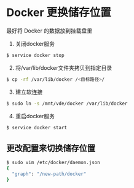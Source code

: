 # Docker 更换储存位置

最好将 Docker 的数据放到挂载盘里

1. 关闭docker服务

```bash
$ service docker stop
```

2. 将/var/lib/docker文件夹拷贝到指定目录

```bash
$ cp -rf /var/lib/docker /<目标路径>/
```

3. 建立软连接

```bash
$ sudo ln -s /mnt/vde/docker /var/lib/docker
```

4. 重启docker服务

```bash
$ service docker start
```



## 更改配置来切换储存位置

```bash
$ sudo vim /etc/docker/daemon.json 
{
  "graph": "/new-path/docker"
}
```

